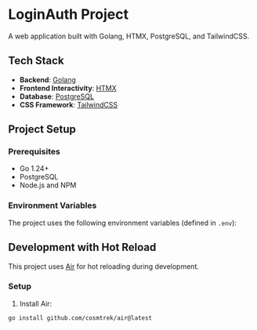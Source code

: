 # LoginAuth Project

A web application built with Golang, HTMX, PostgreSQL, and TailwindCSS.

## Tech Stack

- **Backend**: [Golang](https://golang.org/)
- **Frontend Interactivity**: [HTMX](https://htmx.org/)
- **Database**: [PostgreSQL](https://www.postgresql.org/)
- **CSS Framework**: [TailwindCSS](https://tailwindcss.com/)

## Project Setup

### Prerequisites

- Go 1.24+
- PostgreSQL
- Node.js and NPM

### Environment Variables

The project uses the following environment variables (defined in `.env`):

## Development with Hot Reload

This project uses [Air](https://github.com/cosmtrek/air) for hot reloading during development.

### Setup

1. Install Air:

```bash
go install github.com/cosmtrek/air@latest
```
